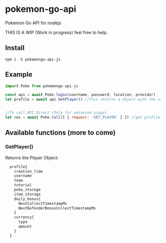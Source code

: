 # pokemon-go-api
Pokemon Go API for nodejs

THIS IS A WIP (Work in progress) feel free to help.

## Install
```
npm i -S pokemongo-api-js
```


## Example

```js
import Poke from pokemongo-api-js
```

```js
const api = await Poke.login(username, password, location, provider)
let profile = await api.GetPlayer() //this returns a object with the user profile


//To call API Direct (Only for advanced usage)
let res = await Poke.Call([ { request: 'GET_PLAYER' } ]) //get profile

```


## Available functions (more to come)

### GetPlayer()

Returns the Player Object: 
```js
  profile{
    creation_time
    username
    team
    tutorial
    poke_storage
    item_storage
    daily_bonus{
      NextCollectTimestampMs
      NextDefenderBonusCollectTimestampMs
    }
    currency{
      type
      amount
    }
  }
```

